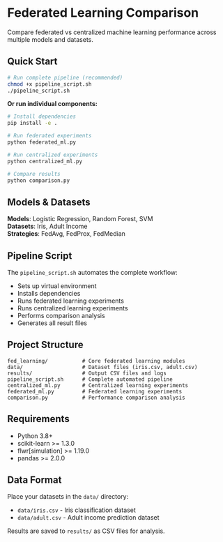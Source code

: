 # Federated Learning Comparison

Compare federated vs centralized machine learning performance across multiple models and datasets.

## Quick Start

```bash
# Run complete pipeline (recommended)
chmod +x pipeline_script.sh
./pipeline_script.sh
```

**Or run individual components:**

```bash
# Install dependencies
pip install -e .

# Run federated experiments
python federated_ml.py

# Run centralized experiments  
python centralized_ml.py

# Compare results
python comparison.py
```

## Models & Datasets

**Models**: Logistic Regression, Random Forest, SVM  
**Datasets**: Iris, Adult Income  
**Strategies**: FedAvg, FedProx, FedMedian

## Pipeline Script

The `pipeline_script.sh` automates the complete workflow:
- Sets up virtual environment
- Installs dependencies
- Runs federated learning experiments
- Runs centralized learning experiments
- Performs comparison analysis
- Generates all result files

## Project Structure

```
fed_learning/           # Core federated learning modules
data/                   # Dataset files (iris.csv, adult.csv)
results/                # Output CSV files and logs
pipeline_script.sh      # Complete automated pipeline
centralized_ml.py       # Centralized learning experiments
federated_ml.py         # Federated learning experiments
comparison.py           # Performance comparison analysis
```

## Requirements

- Python 3.8+
- scikit-learn >= 1.3.0
- flwr[simulation] >= 1.19.0
- pandas >= 2.0.0

## Data Format

Place your datasets in the `data/` directory:
- `data/iris.csv` - Iris classification dataset
- `data/adult.csv` - Adult income prediction dataset

Results are saved to `results/` as CSV files for analysis.